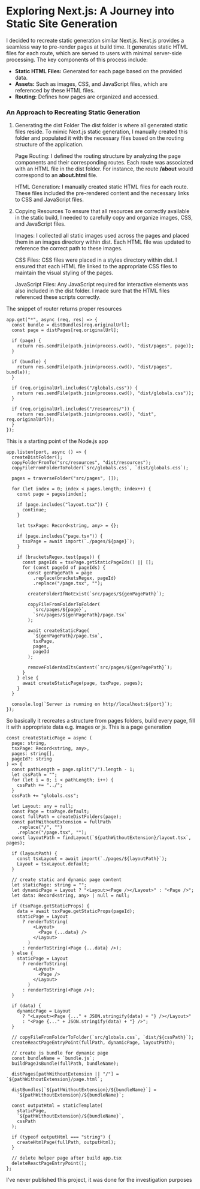 # Exploring Next.js: A Journey into Static Site Generation

I decided to recreate static generation similar Next.js. Next.js provides a seamless way to pre-render pages at build time. It generates static HTML files for each route, which are served to users with minimal server-side processing. The key components of this process include:

- **Static HTML Files:** Generated for each page based on the provided data.
- **Assets:** Such as images, CSS, and JavaScript files, which are referenced by these HTML files.
- **Routing:** Defines how pages are organized and accessed.

### An Approach to Recreating Static Generation

1. Generating the dist Folder
   The dist folder is where all generated static files reside. To mimic Next.js static generation, I manually created this folder and populated it with the necessary files based on the routing structure of the application.

   Page Routing: I defined the routing structure by analyzing the page components and their corresponding routes. Each route was associated with an HTML file in the dist folder. For instance, the route **/about** would correspond to an **about.html** file.

   HTML Generation: I manually created static HTML files for each route. These files included the pre-rendered content and the necessary links to CSS and JavaScript files.

2. Copying Resources
   To ensure that all resources are correctly available in the static build, I needed to carefully copy and organize images, CSS, and JavaScript files.

   Images: I collected all static images used across the pages and placed them in an images directory within dist. Each HTML file was updated to reference the correct path to these images.

   CSS Files: CSS files were placed in a styles directory within dist. I ensured that each HTML file linked to the appropriate CSS files to maintain the visual styling of the pages.

   JavaScript Files: Any JavaScript required for interactive elements was also included in the dist folder. I made sure that the HTML files referenced these scripts correctly.

The snippet of router returns proper resources

```
app.get("*", async (req, res) => {
  const bundle = distBundles[req.originalUrl];
  const page = distPages[req.originalUrl];

  if (page) {
    return res.sendFile(path.join(process.cwd(), "dist/pages", page));
  }

  if (bundle) {
    return res.sendFile(path.join(process.cwd(), "dist/pages", bundle));
  }

  if (req.originalUrl.includes("/globals.css")) {
    return res.sendFile(path.join(process.cwd(), "dist/globals.css"));
  }

  if (req.originalUrl.includes("/resources/")) {
    return res.sendFile(path.join(process.cwd(), "dist", req.originalUrl));
  }
});
```

This is a starting point of the Node.js app

```
app.listen(port, async () => {
  createDistFolder();
  copyFolderFromTo("src/resources", "dist/resources");
  copyFileFromFolderToFolder(`src/globals.css`, `dist/globals.css`);

  pages = traverseFolder("src/pages", []);

  for (let index = 0; index < pages.length; index++) {
    const page = pages[index];

    if (page.includes("layout.tsx")) {
      continue;
    }

    let tsxPage: Record<string, any> = {};

    if (page.includes("page.tsx")) {
      tsxPage = await import(`./pages/${page}`);
    }

    if (bracketsRegex.test(page)) {
      const pageIds = tsxPage.getStaticPageIds() || [];
      for (const pageId of pageIds) {
        const genPagePath = page
          .replace(bracketsRegex, pageId)
          .replace("/page.tsx", "");

        createFolderIfNotExist(`src/pages/${genPagePath}`);

        copyFileFromFolderToFolder(
          `src/pages/${page}`,
          `src/pages/${genPagePath}/page.tsx`
        );

        await createStaticPage(
          `${genPagePath}/page.tsx`,
          tsxPage,
          pages,
          pageId
        );

        removeFolderAndItsContent(`src/pages/${genPagePath}`);
      }
    } else {
      await createStaticPage(page, tsxPage, pages);
    }
  }

  console.log(`Server is running on http//localhost:${port}`);
});
```

So basically it recreates a structure from pages folders, build every page, fill it with appropriate data e.g. images or js. This is a page generation

```
const createStaticPage = async (
  page: string,
  tsxPage: Record<string, any>,
  pages: string[],
  pageId?: string
) => {
  const pathLength = page.split("/").length - 1;
  let cssPath = "";
  for (let i = 0; i < pathLength; i++) {
    cssPath += "../";
  }
  cssPath += "globals.css";

  let Layout: any = null;
  const Page = tsxPage.default;
  const fullPath = createDistFolders(page);
  const pathWithoutExtension = fullPath
    .replace("/", "")
    .replace("/page.tsx", "");
  const layoutPath = findLayout(`${pathWithoutExtension}/layout.tsx`, pages);

  if (layoutPath) {
    const tsxLayout = await import(`./pages/${layoutPath}`);
    Layout = tsxLayout.default;
  }

  // create static and dynamic page content
  let staticPage: string = "";
  let dynamicPage = Layout ? "<Layout><Page /></Layout>" : "<Page />";
  let data: Record<string, any> | null = null;

  if (tsxPage.getStaticProps) {
    data = await tsxPage.getStaticProps(pageId);
    staticPage = Layout
      ? renderToString(
          <Layout>
            <Page {...data} />
          </Layout>
        )
      : renderToString(<Page {...data} />);
  } else {
    staticPage = Layout
      ? renderToString(
          <Layout>
            <Page />
          </Layout>
        )
      : renderToString(<Page />);
  }

  if (data) {
    dynamicPage = Layout
      ? "<Layout><Page {..." + JSON.stringify(data) + "} /></Layout>"
      : "<Page {..." + JSON.stringify(data) + "} />";
  }

  // copyFileFromFolderToFolder(`src/globals.css`, `dist/${cssPath}`);
  createReactPageEntryPoint(fullPath, dynamicPage, layoutPath);

  // create js bundle for dynamic page
  const bundleName = `bundle.js`;
  buildPageJsBundle(fullPath, bundleName);

  distPages[pathWithoutExtension || "/"] = `${pathWithoutExtension}/page.html`;

  distBundles[`${pathWithoutExtension}/${bundleName}`] =
    `${pathWithoutExtension}/${bundleName}`;

  const outputHtml = staticTemplate(
    staticPage,
    `${pathWithoutExtension}/${bundleName}`,
    cssPath
  );

  if (typeof outputHtml === "string") {
    createHtmlPage(fullPath, outputHtml);
  }

  // delete helper page after build app.tsx
  deleteReactPageEntryPoint();
};
```

I've never published this project, it was done for the investigation purposes
